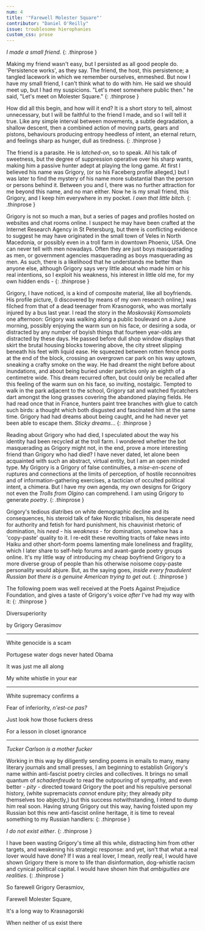 ```yaml
---
num: 4
title: '"Farewell Molester Square"'
contributor: "Daniel O'Reilly"
issue: troublesome hierophanies
custom_css: prose
---
```


*I made a small friend.*
{: .thinprose }

Making my friend wasn't easy, but I persisted as all good people do.
'Persistence works', as they say. The friend, the host, this
persistence; a tangled lacework in which we remember ourselves,
enmeshed. But now I have my small friend, I can't think what to do with
him. He said we should meet up, but I had my suspicions. "Let's meet
somewhere public then." he said, "Let's meet on Molester Square."
{: .thinprose }

How did all this begin, and how will it end? It is a short story to
tell, almost unnecessary, but I will be faithful to the friend I made,
and so I will tell it true. Like any simple interval between movements,
a subtle degradation, a shallow descent, then a combined action of
moving parts, gears and pistons, behaviours producing entropy heedless
of intent, an eternal return, and feelings sharp as hunger, dull as
tiredness.
{: .thinprose }

The friend is a parasite. He is *latched-on*, so to speak. All his talk
of sweetness, but the degree of suppression operative over his sharp
wants, making him a passive hunter adept at playing the long game. At
first I believed his name was Grigory, (or so his Faceberg profile
alleged,) but I was later to find the mystery of his name more
substantial than the person or persons behind it. Between you and I,
there was no further attraction for me beyond this name, and no man
either. Now he is my small friend, this Grigory, and I keep him
everywhere in my pocket. *I own that little bitch*.
{: .thinprose }

Grigory is not so much a man, but a series of pages and profiles hosted
on websites and chat rooms online. I suspect he may have been crafted at
the Internet Research Agency in St Petersburg, but there is conflicting
evidence to suggest he may have originated in the small town of Veles in
North Macedonia, or possibly even in a troll farm in downtown Phoenix,
USA. One can never tell with men nowadays. Often they are just boys
masquerading as men, or government agencies masquerading as boys
masquerading as men. As such, there is a likelihood that he understands
me better than anyone else, although Grigory says very little about who
made him or his real intentions, so I exploit his weakness, his interest
in little old me, for my own hidden ends -
{: .thinprose }

Grigory, I have noticed, is a kind of composite material, like all
boyfriends. His profile picture, (I discovered by means of my own
research online,) was filched from that of a dead teenager from
Krasnogorsk, who was mortally injured by a bus last year. I read the
story in the *Moskovskij Komsomolets* one afternoon: Grigory was walking
along a public boulevard on a June morning, possibly enjoying the warm
sun on his face, or desiring a soda, or distracted by any number of
boyish things that fourteen year-olds are distracted by these days. He
passed before dull shop window displays that skirt the brutal housing
blocks towering above, the city street slipping beneath his feet with
liquid ease. He squeezed between rotten fence posts at the end of the
block, crossing an overgrown car park on his way uptown, sneaking a
crafty smoke on the way. He had dreamt the night before about
inundations, and about being buried under particles only an eighth of a
centimetre wide. This dream recurred often, but could only be recalled
after this feeling of the warm sun on his face, so inviting, nostalgic.
Tempted to walk in the park adjacent to the school, Grigory sat and
watched flycatchers dart amongst the long grasses covering the abandoned
playing fields. He had read once that in France, hunters paint tree
branches with glue to catch such birds: a thought which both disgusted
and fascinated him at the same time. Grigory had had dreams about being
caught, and he had never yet been able to escape them. *Sticky
dreams*\...
{: .thinprose }

Reading about Grigory who had died, I speculated about the way his
identity had been recycled at the troll farm. I wondered whether the bot
masquerading as Grigory might not, in the end, prove a more interesting
friend than Grigory who had died? I have never dated, let alone been
acquainted with such an abstract, virtual entity, but I am an open
minded type. My Grigory is a Grigory of false continuities, a
*mise-en-scene* of ruptures and connections at the limits of perception,
of hostile reconnoitres and of information-gathering exercises, a
tactician of occulted political intent, a chimera. But I have my own
agenda, my own designs for Grigory not even the *Trolls from Olgino* can
comprehend. I am using Grigory to generate *poetry*.
{: .thinprose }

Grigory's tedious diatribes on white demographic decline and its
consequences, his steroid talk of fake Nordic tribalism, his desperate
need for authority and fetish for hard punishment, his chauvinist
rhetoric of domination, his *need* - his *weakness* - for domination,
somehow has a 'copy-paste' quality to it. I re-edit these revolting
tracts of fake news into Haiku and other short-form poems lamenting male
loneliness and fragility, which I later share to self-help forums and
avant-garde poetry groups online. It's my little way of introducing my
cheap boyfriend Grigory to a more diverse group of people than his
otherwise noisome copy-paste personality would abjure. But, as the
saying goes, *inside every fraudulent Russian bot there is a genuine
American trying to get out.*
{: .thinprose }

The following poem was well received at the Poets Against Prejudice
Foundation, and gives a taste of Grigory's voice *after* I've had my way
with it:
{: .thinprose }

Diversuperiority

by Grigory Gerasimov

---

White genocide is a scam

Portugese water dogs never hated Obama

It was just me all along

My white whistle in your ear

---

White supremacy confirms a

Fear of inferiority, *n\'est-ce pas?*

Just look how those fuckers dress

For a lesson in closet ignorance

---

*Tucker Carlson is a mother fucker*

Working in this way by diligently sending poems in emails to many, many
literary journals and small presses, I am beginning to establish
Grigory's name within anti-fascist poetry circles and collectives. It
brings no small quantum of *schadenfreude* to read the outpouring of
sympathy, and even better - *pity* - directed toward Grigory the poet
and his repulsive personal history, (white supremacists *cannot* endure
pity; they already pity themselves too abjectly,) but this success
notwithstanding, I intend to dump him real soon. Having strung Grigory
out this way, having foisted upon my Russian bot this new anti-fascist
online heritage, it is time to reveal something to my Russian handlers:
{: .thinprose }

*I do not exist either*.
{: .thinprose }

I have been wasting Grigory's time all this while, distracting him from
other targets, and weakening his strategic response: and yet, isn't that
what a real lover would have done? If I was a real lover, I mean,
*really* real, I would have shown Grigory there is more to life than
disinformation, dog-whistle racism and cynical political capital. I
would have shown him that *ambiguities are realities*.
{: .thinprose }

So farewell Grigory Gerasmiov,

Farewell Molester Square,

It's a long way to Krasnagorski

When neither of us exist there
